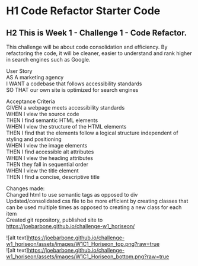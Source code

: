 # H1 Code Refactor Starter Code

## H2 This is Week 1 - Challenge 1 - Code Refactor.

This challenge will be about code consolidation and efficiency. By refactoring the code, it will be cleaner, easier to understand and rank higher in search engines such as Google.

User Story  
AS A    marketing agency  
I WANT  a codebase that follows accessibility standards  
SO THAT our own site is optimized for search engines  

Acceptance Criteria  
GIVEN   a webpage meets accessibility standards  
WHEN I  view the source code  
THEN I  find semantic HTML elements  
WHEN I  view the structure of the HTML elements  
THEN I  find that the elements follow a logical structure independent of styling and positioning  
WHEN I  view the image elements  
THEN I  find accessible alt attributes  
WHEN I  view the heading attributes  
THEN    they fall in sequential order  
WHEN I  view the title element  
THEN I  find a concise, descriptive title  

Changes made:  
Changed html to use semantic tags as opposed to div  
Updated/consolidated css file to be more efficient by creating classes that can be used multiple times as opposed to creating a new class for each item  
Created git repository, published site to https://joebarbone.github.io/challenge-w1_horiseon/  

![alt text]https://joebarbone.github.io/challenge-w1_horiseon/assets/images/W1C1_Horiseon_top.png?raw=true  
![alt text]https://joebarbone.github.io/challenge-w1_horiseon/assets/images/W1C1_Horiseon_bottom.png?raw=true  
